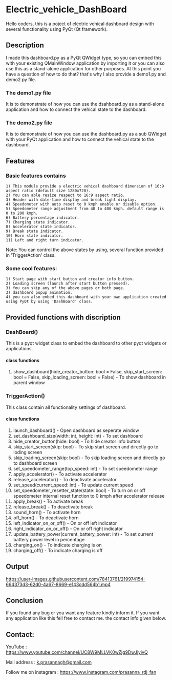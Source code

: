 # Electric_vehicle_DashBoard

Hello coders, this is a poject of electric vehical dashboard design with several functionality using PyQt (Qt framework).

## Description 
  I made this dashboard.py as a PyQt QWidget type, so you can embed this with your existing QMainWindow application by importing it or you can also use this as a stand-alone application for other purposes. At this point you have a question of how to do that? that's why I also provide a demo1.py and demo2.py file. 
### The demo1.py file 
  It is to demonstrate of how you can use the dsahboard.py as a stand-alone application and how to connect the vehical state to the dashboard.
### The demo2.py file 
  It is to demonstrate of how you can use the dashboard.py as a sub QWidget with your PyQt application and how to connect the vehical state to the dashboard.

## Features 
### Basic features contains
    1) This module provide a electric vehical dashboard dimension of 16:9 aspect ratio (default size 1280x720).
    2) You can able resize respect to 16:9 aspect ratio.
    3) Header with date-time display and break light display.
    4) Speedometer with auto reset to 0 kmph enable or disable option.
    5) Speedometer range adjustment from 40 to 400 kmph. default range is 0 to 200 kmph.
    6) Battery percentage indicator.
    7) Charging state indicator.
    8) Accelerator state indicator.
    9) Break state indicator.
    10) Horn state indicator.
    11) Left and right turn indicator.
  Note:
    You can control the above states by using, several function provided in 'TriggerAction' class.
### Some cool features:
    1) Start page with start button and creator info button.
    2) Loading screen (launch after start button pressed).
    3) You can skip any of the above pages or both page.
    3) dashboard popup animation.
    4) you can also embed this dashboard with your own application created using PyQt by using 'DashBoard' class.
    
## Provided functions with discription

### DashBoard() 
  This is a pyqt widget class to embed the dashboard to other pyqt widgets or applications.
  #### class functions
  1) show_dashboard(hide_creator_button: bool = False, skip_start_screen: bool = False, skip_loading_screen: bool = False) - To show dashboard in parent window
  
### TriggerAction() 
  This class contain all functionality settings of dashboard.
#### class functions
  1) launch_dashboard() - Open dashboard as seperate window
  2) set_dashboard_size(width: int, height: int) - To set dashboard
  3) hide_creator_button(hide: bool) - To hide creator info button
  4) skip_start_screen(skip: bool) - To skip start screen and directly go to loding screen
  5) skip_loading_screen(skip: bool) - To skip loading screen and directly go to dashboard screen
  6) set_speedometer_range(top_speed: int) - To set speedometer range
  7) apply_accelerator() - To activate accelerator
  8) release_accelerator() - To deactivate accelerator
  9) set_speed(current_speed: int) - To update current speed
  10) set_speedometer_resetter_state(state: bool) - To turn on or off speedometer internal reset function to 0 kmph after accelerator release
  11) apply_break() - To activate break
  12) release_break() - To deactivate break
  13) sound_horn() - To activate horn
  14) off_horn() - To deactivate horn
  15) left_indicator_on_or_off() - On or off left indicator
  16) right_indicator_on_or_off() - On or off right indicator
  17) update_battery_power(current_battery_power: int) - To set current battery power level in percentage
  18) charging_on() - To indicate charging is on
  19) charging_off() - To indicate charging is off
    
## Output

https://user-images.githubusercontent.com/78413761/219974154-664373d3-62d0-4a67-8669-e143cdd564b1.mp4
    
## Conclusion 
  If you found any bug or you want any feature kindly inform it.
  If you want any application like this fell free to contact me. the contact info given below.
    
## Contact:

 YouTube : https://www.youtube.com/channel/UC8W9MLLVK0wZjg9DwJiyivQ

 Mail address : k.prasannagh@gmail.com

 Follow me on instagram : https://www.instagram.com/prasanna_rdj_fan
